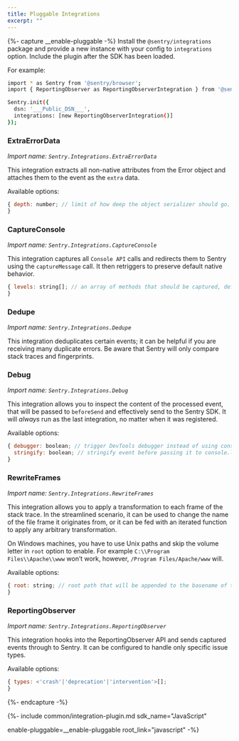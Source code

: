 ```yaml
---
title: Pluggable Integrations
excerpt: ""
---
```


{%- capture __enable-pluggable -%}
Install the `@sentry/integrations` package and provide a new instance with your config to `integrations` option. Include the plugin after the SDK has been loaded.

For example:

```bash
import * as Sentry from '@sentry/browser';
import { ReportingObserver as ReportingObserverIntegration } from '@sentry/integrations';

Sentry.init({
  dsn: '___Public_DSN___',
  integrations: [new ReportingObserverIntegration()]
});
```

### ExtraErrorData

*Import name: `Sentry.Integrations.ExtraErrorData`*

This integration extracts all non-native attributes from the Error object and attaches them to the event as the `extra` data.

Available options:

```js
{ depth: number; // limit of how deep the object serializer should go. Anything deeper than limit will be replaced with standard Node.js REPL notation of [Object], [Array], [Function] or primitive value. Defaults to 3.
}
```

### CaptureConsole

*Import name: `Sentry.Integrations.CaptureConsole`*

This integration captures all `Console API` calls and redirects them to Sentry using the `captureMessage` call. It then retriggers to preserve default native behavior.

```js
{ levels: string[]; // an array of methods that should be captured, defaults to ['log', 'info', 'warn', 'error', 'debug', 'assert']
}
```

### Dedupe

*Import name: `Sentry.Integrations.Dedupe`*

This integration deduplicates certain events; it can be helpful if you are receiving many duplicate errors. Be aware that Sentry will only compare stack traces and fingerprints.

### Debug

*Import name: `Sentry.Integrations.Debug`*

This integration allows you to inspect the content of the processed event, that will be passed to `beforeSend` and effectively send to the Sentry SDK. It will *always* run as the last integration, no matter when it was registered.

Available options:

```js
{ debugger: boolean; // trigger DevTools debugger instead of using console.log 
  stringify: boolean; // stringify event before passing it to console.log
}
```

### RewriteFrames

*Import name: `Sentry.Integrations.RewriteFrames`*

This integration allows you to apply a transformation to each frame of the stack trace. In the streamlined scenario, it can be used to change the name of the file frame it originates from, or it can be fed with an iterated function to apply any arbitrary transformation.

On Windows machines, you have to use Unix paths and skip the volume letter in `root` option to enable. For example `C:\\Program Files\\Apache\\www` won’t work, however, `/Program Files/Apache/www` will.

Available options:

```js
{ root: string; // root path that will be appended to the basename of the current frame's url iteratee: (frame) => frame); // function that takes the frame, applies any transformation on it and returns it back
}
```

### ReportingObserver

*Import name: `Sentry.Integrations.ReportingObserver`*

This integration hooks into the ReportingObserver API and sends captured events through to Sentry. It can be configured to handle only specific issue types.

Available options:

```js
{ types: <'crash'|'deprecation'|'intervention'>[];
}
```

{%- endcapture -%}

{%- include common/integration-plugin.md 
sdk_name="JavaScript"

enable-pluggable=__enable-pluggable
root_link="javascript"
 -%}